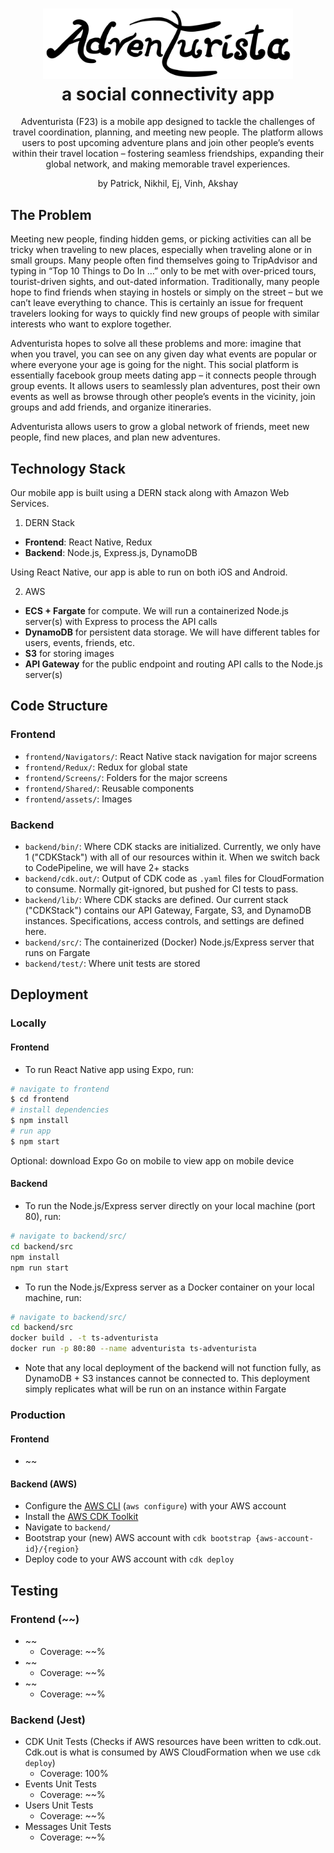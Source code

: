<h1 align="center">
  <img src="frontend/assets/white-bg-logo.png" width="400" />
  <br/>
  a social connectivity app
</h1>

<p align="center">
Adventurista (F23) is a mobile app designed to tackle the challenges of travel coordination, planning, and meeting new people. The platform allows users to post upcoming adventure plans and join other people’s events within their travel location – fostering seamless friendships, expanding their global network, and making memorable travel experiences.
</p>

<p align="center">by Patrick, Nikhil, Ej, Vinh, Akshay</p>

## The Problem

Meeting new people, finding hidden gems, or picking activities can all be tricky when traveling to new places, especially when traveling alone or in small groups. Many people often find themselves going to TripAdvisor and typing in “Top 10 Things to Do In …” only to be met with over-priced tours, tourist-driven sights, and out-dated information. Traditionally, many people hope to find friends when staying in hostels or simply on the street – but we can’t leave everything to chance. This is certainly an issue for frequent travelers looking for ways to quickly find new groups of people with similar interests who want to explore together.

Adventurista hopes to solve all these problems and more: imagine that when you travel, you can see on any given day what events are popular or where everyone your age is going for the night. This social platform is essentially facebook group meets dating app – it connects people through group events. It allows users to seamlessly plan adventures, post their own events as well as browse through other people’s events in the vicinity, join groups and add friends, and organize itineraries.

Adventurista allows users to grow a global network of friends, meet new people, find new places, and plan new adventures.

## Technology Stack

Our mobile app is built using a DERN stack along with Amazon Web Services.

1. DERN Stack
- **Frontend**: React Native, Redux
- **Backend**: Node.js, Express.js, DynamoDB

Using React Native, our app is able to run on both iOS and Android.

2. AWS
- **ECS + Fargate** for compute. We will run a containerized Node.js server(s) with Express to process the API calls
- **DynamoDB** for persistent data storage. We will have different tables for users, events, friends, etc.
- **S3** for storing images
- **API Gateway** for the public endpoint and routing API calls to the Node.js server(s)

## Code Structure

### Frontend
- `frontend/Navigators/`: React Native stack navigation for major screens
- `frontend/Redux/`: Redux for global state
- `frontend/Screens/`: Folders for the major screens
- `frontend/Shared/`: Reusable components
- `frontend/assets/`: Images

### Backend
- `backend/bin/`: Where CDK stacks are initialized. Currently, we only have 1 ("CDKStack") with all of our resources within it. When we switch back to CodePipeline, we will have 2+ stacks
- `backend/cdk.out/`: Output of CDK code as `.yaml` files for CloudFormation to consume. Normally git-ignored, but pushed for CI tests to pass.
- `backend/lib/`: Where CDK stacks are defined. Our current stack ("CDKStack") contains our API Gateway, Fargate, S3, and DynamoDB instances. Specifications, access controls, and settings are defined here.
- `backend/src/`: The containerized (Docker) Node.js/Express server that runs on Fargate
- `backend/test/`: Where unit tests are stored

## Deployment

### Locally

#### Frontend
- To run React Native app using Expo, run:
```bash
# navigate to frontend
$ cd frontend
# install dependencies
$ npm install
# run app
$ npm start
```
Optional: download Expo Go on mobile to view app on mobile device

#### Backend

- To run the Node.js/Express server directly on your local machine (port 80), run:
```bash
# navigate to backend/src/
cd backend/src
npm install
npm run start
```
- To run the Node.js/Express server as a Docker container on your local machine, run:
```bash
# navigate to backend/src/
cd backend/src
docker build . -t ts-adventurista
docker run -p 80:80 --name adventurista ts-adventurista
```
- Note that any local deployment of the backend will not function fully, as DynamoDB + S3 instances cannot be connected to. This deployment simply replicates what will be run on an instance within Fargate

### Production

#### Frontend
- ~~

#### Backend (AWS)
- Configure the [AWS CLI](https://docs.aws.amazon.com/cli/latest/userguide/getting-started-install.html) (`aws configure`) with your AWS account
- Install the [AWS CDK Toolkit](https://docs.aws.amazon.com/cdk/v2/guide/cli.html)
- Navigate to `backend/`
- Bootstrap your (new) AWS account with `cdk bootstrap {aws-account-id}/{region}`
- Deploy code to your AWS account with `cdk deploy`

## Testing

### Frontend (~~)
- ~~
  	- Coverage: ~~%
- ~~
  	- Coverage: ~~%
- ~~
  	- Coverage: ~~%
  	  
### Backend (Jest)
- CDK Unit Tests (Checks if AWS resources have been written to cdk.out. Cdk.out is what is consumed by AWS CloudFormation when we use `cdk deploy`)
	- Coverage: 100%
- Events Unit Tests
	- Coverage: ~~%
- Users Unit Tests
	- Coverage: ~~%
- Messages Unit Tests
	- Coverage: ~~%
